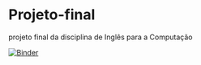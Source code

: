 # Projeto-final

projeto final da disciplina de Inglês para a Computação

[![Binder](https://mybinder.org/badge_logo.svg)](https://mybinder.org/v2/gh/rosean3/Projeto-final/HEAD?urlpath=%2Fvoila%2Frender%2Fdog_cat_bird_app.ipynb)
